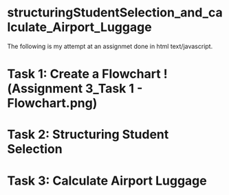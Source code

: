 # structuringStudentSelection_and_calculate_Airport_Luggage

The following is my attempt at an assignmet done in html text/javascript.

# Task 1: Create a Flowchart !(Assignment 3_Task 1 - Flowchart.png)

# Task 2: Structuring Student Selection

# Task 3: Calculate Airport Luggage
